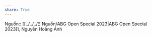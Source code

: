 ```yaml
---
share: True
---
```

Nguồn:: [[../../../Ξ Nguồn/ABG Open Special 2023|ABG Open Special 2023]], Nguyễn Hoàng Ánh

